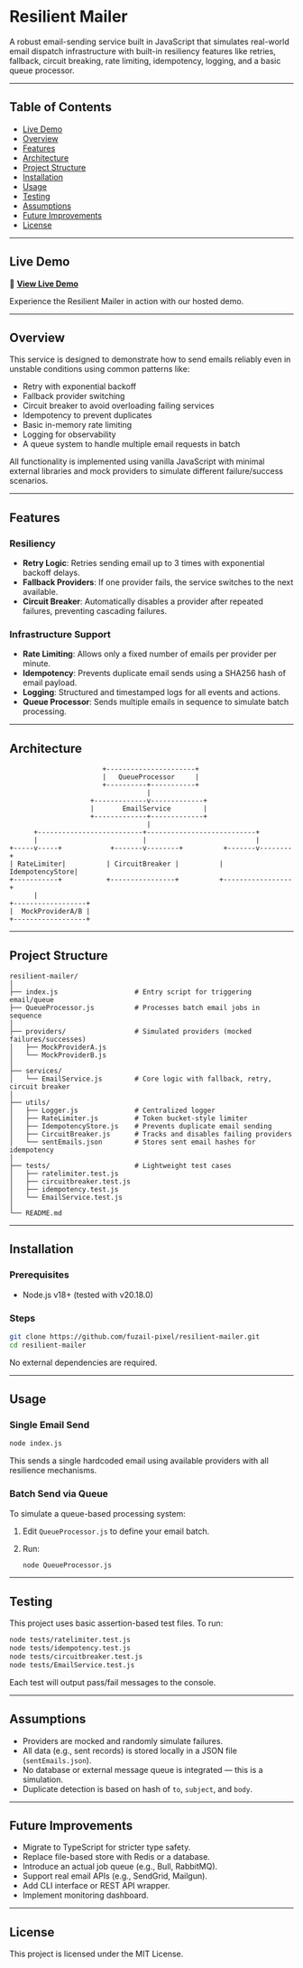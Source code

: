 # Resilient Mailer

A robust email-sending service built in JavaScript that simulates real-world email dispatch infrastructure with built-in resiliency features like retries, fallback, circuit breaking, rate limiting, idempotency, logging, and a basic queue processor.

---

## Table of Contents

- [Live Demo](#live-demo)
- [Overview](#overview)
- [Features](#features)
- [Architecture](#architecture)
- [Project Structure](#project-structure)
- [Installation](#installation)
- [Usage](#usage)
- [Testing](#testing)
- [Assumptions](#assumptions)
- [Future Improvements](#future-improvements)
- [License](#license)

---

## Live Demo

🚀 **[View Live Demo](https://resilient-mailer.onrender.com)**

Experience the Resilient Mailer in action with our hosted demo.

---

## Overview

This service is designed to demonstrate how to send emails reliably even in unstable conditions using common patterns like:

- Retry with exponential backoff
- Fallback provider switching
- Circuit breaker to avoid overloading failing services
- Idempotency to prevent duplicates
- Basic in-memory rate limiting
- Logging for observability
- A queue system to handle multiple email requests in batch

All functionality is implemented using vanilla JavaScript with minimal external libraries and mock providers to simulate different failure/success scenarios.

---

## Features

### Resiliency
- **Retry Logic**: Retries sending email up to 3 times with exponential backoff delays.
- **Fallback Providers**: If one provider fails, the service switches to the next available.
- **Circuit Breaker**: Automatically disables a provider after repeated failures, preventing cascading failures.

### Infrastructure Support
- **Rate Limiting**: Allows only a fixed number of emails per provider per minute.
- **Idempotency**: Prevents duplicate email sends using a SHA256 hash of email payload.
- **Logging**: Structured and timestamped logs for all events and actions.
- **Queue Processor**: Sends multiple emails in sequence to simulate batch processing.

---

## Architecture

```text
                       +----------------------+
                       |   QueueProcessor     |
                       +----------+-----------+
                                  |
                    +-------------v-------------+
                    |       EmailService        |
                    +-------------+-------------+
                                  |
      +--------------------------+---------------------------+
      |                          |                           |
+-----v-----+            +-------v--------+          +-------v--------+
| RateLimiter|          | CircuitBreaker |          | IdempotencyStore|
+-----------+           +----------------+          +-----------------+
      |
+------------------+
|  MockProviderA/B |
+------------------+
```

---

## Project Structure

```
resilient-mailer/
│
├── index.js                   # Entry script for triggering email/queue
├── QueueProcessor.js          # Processes batch email jobs in sequence
│
├── providers/                 # Simulated providers (mocked failures/successes)
│   ├── MockProviderA.js
│   └── MockProviderB.js
│
├── services/
│   └── EmailService.js        # Core logic with fallback, retry, circuit breaker
│
├── utils/
│   ├── Logger.js              # Centralized logger
│   ├── RateLimiter.js         # Token bucket-style limiter
│   ├── IdempotencyStore.js    # Prevents duplicate email sending
│   ├── CircuitBreaker.js      # Tracks and disables failing providers
│   └── sentEmails.json        # Stores sent email hashes for idempotency
│
├── tests/                     # Lightweight test cases
│   ├── ratelimiter.test.js
│   ├── circuitbreaker.test.js
│   ├── idempotency.test.js
│   └── EmailService.test.js
│
└── README.md
```

---

## Installation

### Prerequisites

* Node.js v18+ (tested with v20.18.0)

### Steps

```bash
git clone https://github.com/fuzail-pixel/resilient-mailer.git
cd resilient-mailer
```

No external dependencies are required.

---

## Usage

### Single Email Send

```bash
node index.js
```

This sends a single hardcoded email using available providers with all resilience mechanisms.

### Batch Send via Queue

To simulate a queue-based processing system:

1. Edit `QueueProcessor.js` to define your email batch.
2. Run:

   ```bash
   node QueueProcessor.js
   ```

---

## Testing

This project uses basic assertion-based test files. To run:

```bash
node tests/ratelimiter.test.js
node tests/idempotency.test.js
node tests/circuitbreaker.test.js
node tests/EmailService.test.js
```

Each test will output pass/fail messages to the console.

---

## Assumptions

* Providers are mocked and randomly simulate failures.
* All data (e.g., sent records) is stored locally in a JSON file (`sentEmails.json`).
* No database or external message queue is integrated — this is a simulation.
* Duplicate detection is based on hash of `to`, `subject`, and `body`.

---

## Future Improvements

* Migrate to TypeScript for stricter type safety.
* Replace file-based store with Redis or a database.
* Introduce an actual job queue (e.g., Bull, RabbitMQ).
* Support real email APIs (e.g., SendGrid, Mailgun).
* Add CLI interface or REST API wrapper.
* Implement monitoring dashboard.

---

## License

This project is licensed under the MIT License.
